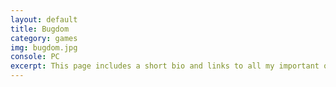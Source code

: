 ```yaml
---
layout: default
title: Bugdom
category: games
img: bugdom.jpg
console: PC
excerpt: This page includes a short bio and links to all my important online profiles and communities.
---
```

